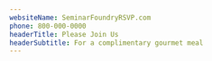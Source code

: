 ```yaml
---
websiteName: SeminarFoundryRSVP.com
phone: 800-000-0000
headerTitle: Please Join Us
headerSubtitle: For a complimentary gourmet meal
---
```

